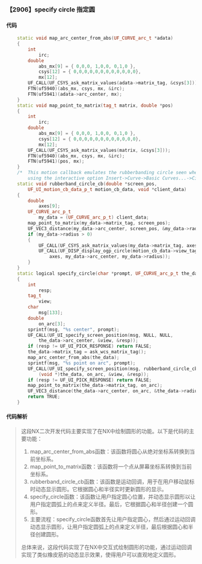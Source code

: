 ### 【2906】specify circle 指定圆

#### 代码

```cpp
    static void map_arc_center_from_abs(UF_CURVE_arc_t *adata)  
    {  
        int  
            irc;  
        double  
            abs_mx[9] = { 0,0,0, 1,0,0, 0,1,0 },  
            csys[12] = { 0,0,0,0,0,0,0,0,0,0,0,0},  
            mx[12];  
        UF_CALL(UF_CSYS_ask_matrix_values(adata->matrix_tag, &csys[3]));  
        FTN(uf5940)(abs_mx, csys, mx, &irc);  
        FTN(uf5941)(adata->arc_center, mx);  
    }  
    static void map_point_to_matrix(tag_t matrix, double *pos)  
    {  
        int  
            irc;  
        double  
            abs_mx[9] = { 0,0,0, 1,0,0, 0,1,0 },  
            csys[12] = { 0,0,0,0,0,0,0,0,0,0,0,0},  
            mx[12];  
        UF_CALL(UF_CSYS_ask_matrix_values(matrix, &csys[3]));  
        FTN(uf5940)(abs_mx, csys, mx, &irc);  
        FTN(uf5941)(pos, mx);  
    }  
    /*  This motion callback emulates the rubberbanding circle seen when  
        using the interactive option Insert->Curve->Basic Curves...->Circle  */  
    static void rubberband_circle_cb(double *screen_pos,  
        UF_UI_motion_cb_data_p_t motion_cb_data, void *client_data)  
    {  
        double  
            axes[9];  
        UF_CURVE_arc_p_t  
            my_data = (UF_CURVE_arc_p_t) client_data;  
        map_point_to_matrix(my_data->matrix_tag, screen_pos);  
        UF_VEC3_distance(my_data->arc_center, screen_pos, &my_data->radius);  
        if (my_data->radius > 0)  
        {  
            UF_CALL(UF_CSYS_ask_matrix_values(my_data->matrix_tag, axes));  
            UF_CALL(UF_DISP_display_ogp_circle(motion_cb_data->view_tag,  
                axes, my_data->arc_center, my_data->radius));  
        }  
    }  
    static logical specify_circle(char *prompt, UF_CURVE_arc_p_t the_data)  
    {  
        int  
            resp;  
        tag_t  
            view;  
        char  
            msg[133];  
        double  
            on_arc[3];  
        sprintf(msg, "%s center", prompt);  
        UF_CALL(UF_UI_specify_screen_position(msg, NULL, NULL,  
            the_data->arc_center, &view, &resp));  
        if (resp != UF_UI_PICK_RESPONSE) return FALSE;  
        the_data->matrix_tag = ask_wcs_matrix_tag();  
        map_arc_center_from_abs(the_data);  
        sprintf(msg, "%s point on arc", prompt);  
        UF_CALL(UF_UI_specify_screen_position(msg, rubberband_circle_cb,  
            (void *)the_data, on_arc, &view, &resp));  
        if (resp != UF_UI_PICK_RESPONSE) return FALSE;  
        map_point_to_matrix(the_data->matrix_tag, on_arc);  
        UF_VEC3_distance(the_data->arc_center, on_arc, &the_data->radius);  
        return TRUE;  
    }

```

#### 代码解析

> 这段NX二次开发代码主要实现了在NX中绘制圆形的功能。以下是代码的主要功能：
>
> 1. map_arc_center_from_abs函数：该函数将圆心从绝对坐标系转换到当前坐标系。
> 2. map_point_to_matrix函数：该函数将一个点从屏幕坐标系转换到当前坐标系。
> 3. rubberband_circle_cb函数：该函数是运动回调，用于在用户移动鼠标时动态显示圆形。它根据圆心和半径实时更新圆形的显示。
> 4. specify_circle函数：该函数让用户指定圆心位置，并动态显示圆形以让用户指定圆弧上的点来定义半径。最后，它根据圆心和半径创建一个圆形。
> 5. 主要流程：specify_circle函数首先让用户指定圆心，然后通过运动回调动态显示圆形，让用户指定圆弧上的点来定义半径，最后根据圆心和半径创建圆形。
>
> 总体来说，这段代码实现了在NX中交互式绘制圆形的功能，通过运动回调实现了类似橡皮筋的动态显示效果，使得用户可以直观地定义圆形。
>
